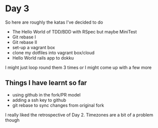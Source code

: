 # Day 3

So here are roughly the katas I've decided to do

* The Hello World of TDD/BDD with RSpec but maybe MiniTest
* Git rebase I
* Git rebase II
* set-up a vagrant box
* clone my dotfiles into vagrant box/cloud
* Hello World rails app to dokku

I might just loop round them 3 times or I might come up with a few more

## Things I have learnt so far
* using github in the fork/PR model
* adding a ssh key to github
* git rebase to sync changes from original fork

I really liked the retrospective of Day 2. Timezones are a bit of a problem though

